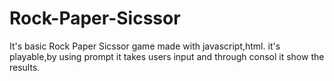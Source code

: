 # Rock-Paper-Sicssor
It's basic Rock Paper Sicssor game made with javascript,html.
it's playable,by using prompt it takes users input and through consol it show the results.